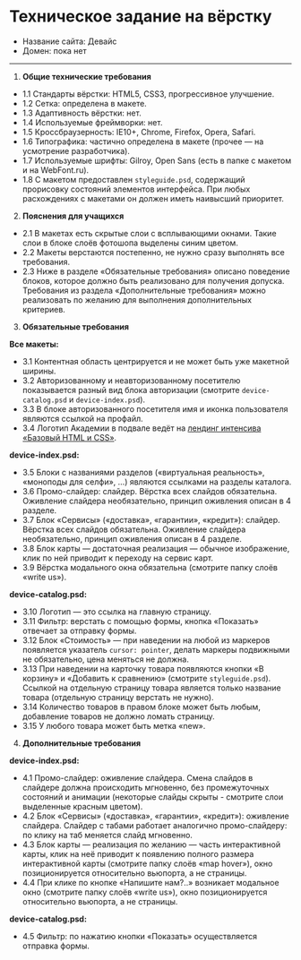 # Техническое задание на вёрстку

* Название сайта: Девайс
* Домен: пока нет

---

1.  **Общие технические требования**

 * 1.1 Стандарты вёрстки: HTML5, CSS3, прогрессивное улучшение.
 * 1.2 Сетка: определена в макете.
 * 1.3 Адаптивность вёрстки: нет.
 * 1.4 Используемые фреймворки: нет.
 * 1.5 Кроссбраузерность: IE10+, Chrome, Firefox, Opera, Safari.
 * 1.6 Типографика: частично определена в макете (прочее — на усмотрение разработчика).
 * 1.7 Используемые шрифты: Gilroy, Open Sans (есть в папке с макетом и на WebFont.ru).
 * 1.8 С макетом предоставлен `styleguide.psd`, содержащий прорисовку состояний элементов интерфейса. При любых расхождениях с макетами он должен иметь наивысший приоритет.

2.  **Пояснения для учащихся**

 * 2.1 В макетах есть скрытые слои с всплывающими окнами. Такие слои в блоке слоёв фотошопа выделены синим цветом.
 * 2.2 Макеты верстаются постепенно, не нужно сразу выполнять все требования.
 * 2.3 Ниже в разделе «Обязательные требования» описано поведение блоков, которое должно быть реализовано для получения допуска. Требования из раздела «Дополнительные требования» можно реализовать по желанию для выполнения дополнительных критериев.

3.  **Обязательные требования**

   **Все макеты:**

  * 3.1 Контентная область центрируется и не может быть уже макетной ширины.
  * 3.2 Авторизованному и неавторизованному посетителю показывается разный вид блока авторизации (смотрите `device-catalog.psd` и `device-index.psd`).
  * 3.3 В блоке авторизованного посетителя имя и иконка пользователя являются ссылкой на профайл.
  * 3.4 Логотип Академии в подвале ведёт на [лендинг интенсива «Базовый HTML и CSS»](https://htmlacademy.ru/intensive/htmlcss).

   **device-index.psd:**

  * 3.5 Блоки с названиями разделов («виртуальная реальность», «моноподы для селфи», ...) являются ссылками на разделы каталога.
  * 3.6 Промо-слайдер: слайдер. Вёрстка всех слайдов обязательна. Оживление слайдера необязательно, принцип оживления описан в 4 разделе.
  * 3.7 Блок «Сервисы» («доставка», «гарантии», «кредит»): слайдер. Вёрстка всех слайдов обязательна. Оживление слайдера необязательно, принцип оживления описан в 4 разделе.
  * 3.8 Блок карты — достаточная реализация — обычное изображение, клик по ней приводит к переходу на сервис карт.
  * 3.9 Вёрстка модального окна обязательна (смотрите папку слоёв «write us»).

   **device-catalog.psd:**

  * 3.10 Логотип — это ссылка на главную страницу.
  * 3.11 Фильтр: верстать с помощью формы, кнопка «Показать» отвечает за отправку формы.
  * 3.12 Блок «Стоимость» — при наведении на любой из маркеров появляется указатель `cursor: pointer`, делать маркеры подвижными не обязательно, цена меняться не должна.
  * 3.13 При наведении на карточку товара появляются кнопки «В корзину» и «Добавить к сравнению» (смотрите `styleguide.psd`). Ссылкой на отдельную страницу товара является только название товара (отдельную страницу верстать не нужно).
  * 3.14 Количество товаров в правом блоке может быть любым, добавление товаров не должно ломать страницу.
  * 3.15 У любого товара может быть метка «new».

4.  **Дополнительные требования**

   **device-index.psd:**

  * 4.1 Промо-слайдер: оживление слайдера. Смена слайдов в слайдере должна происходить мгновенно, без промежуточных состояний и анимации (некоторые слайды скрыты - смотрите слои выделенные красным цветом).
  * 4.2 Блок «Сервисы» («доставка», «гарантии», «кредит»): оживление слайдера. Слайдер с табами работает аналогично промо-слайдеру: по клику на таб меняется слайд мгновенно.
  * 4.3 Блок карты — реализация по желанию — часть интерактивной карты, клик на неё приводит к появлению полного размера интерактивной карты (смотрите папку слоёв «map hover»), окно позиционируется относительно вьюпорта, а не страницы.
  * 4.4 При клике по кнопке «Напишите нам?..» возникает модальное окно (смотрите папку слоёв «write us»), окно позиционируется относительно вьюпорта, а не страницы.

   **device-catalog.psd:**

  * 4.5 Фильтр: по нажатию кнопки «Показать» осуществляется отправка формы.
